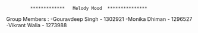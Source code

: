              *************   Melody Mood  ***************
Group Members :
 -Gouravdeep Singh - 1302921
 -Monika Dhiman - 1296527
 -Vikrant Walia  - 1273988
